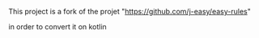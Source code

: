  This project is a fork of the projet "https://github.com/j-easy/easy-rules"

 in order to convert it on kotlin